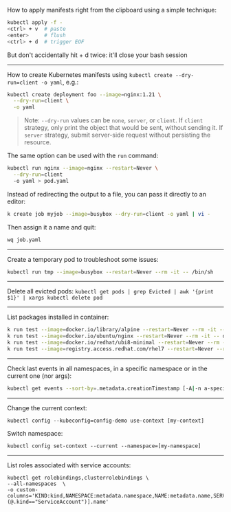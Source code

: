 How to apply manifests right from the clipboard using a simple technique:
```bash
kubectl apply -f -
<ctrl> + v  # paste
<enter>     # flush
<ctrl> + d  # trigger EOF
```
But don't accidentally hit <Ctrl> + d twice: it'll close your bash session

---

How to create Kubernetes manifests using `kubectl create --dry-run=client -o yaml`, e.g.:
```bash
kubectl create deployment foo --image=nginx:1.21 \
  --dry-run=client \
  -o yaml
```

> Note: `--dry-run` values can be `none`, `server`, or `client`. If `client` strategy, only print the object that would be sent, without sending it. If `server` strategy, submit server-side request without persisting the resource.

The same option can be used with the `run` command:
```bash
kubectl run nginx --image=nginx --restart=Never \
  --dry-run=client
  -o yaml > pod.yaml
```

Instead of redirecting the output to a file, you can pass it directly to an editor:
```bash
k create job myjob --image=busybox --dry-run=client -o yaml | vi -
```

Then assign it a name and quit:
```bash
wq job.yaml
```

---

Create a temporary pod to troubleshoot some issues:
```bash
kubectl run tmp --image=busybox --restart=Never --rm -it -- /bin/sh
```

---

Delete all evicted pods: `kubectl get pods | grep Evicted | awk '{print $1}' | xargs kubectl delete pod`

---

List packages installed in container:
```bash
k run test --image=docker.io/library/alpine --restart=Never --rm -it -- apk info -vv
k run test --image=docker.io/ubuntu/nginx --restart=Never --rm -it -- dpkg -l
k run test --image=docker.io/redhat/ubi8-minimal --restart=Never --rm -it -- rpm -qa
k run test --image=registry.access.redhat.com/rhel7 --restart=Never --rm -it -- yum list installed
```

---

Check last events in all namespaces, in a specific namespace or in the current one (nor args):
```bash
kubectl get events --sort-by=.metadata.creationTimestamp [-A|-n a-specific-namespace]
```

---

Change the current context:
```
kubectl config --kubeconfig=config-demo use-context [my-context]
```
Switch namespace:
```
kubectl config set-context --current --namespace=[my-namespace]
```

---

List roles associated with service accounts:
```
kubectl get rolebindings,clusterrolebindings \
--all-namespaces  \
-o custom-columns='KIND:kind,NAMESPACE:metadata.namespace,NAME:metadata.name,SERVICE_ACCOUNTS:subjects[?(@.kind=="ServiceAccount")].name'
```
